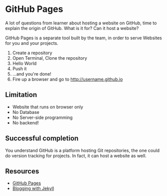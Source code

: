# GitHub Pages

A lot of questions from learner about hosting a website on GitHub, time to explain the origin of GitHub. What is it for? Can it host a website?

GitHub Pages is a separate tool built by the team, in order to serve Websites for you and your projects.

1. Create a repository
2. Open Terminal, Clone the repository
3. Hello World
4. Push it
5. …and you're done!
6. Fire up a browser and go to http://username.github.io

## Limitation

- Website that runs on browser only
- No Database
- No Server-side programming
- No backend!

## Successful completion

You understand GitHub is a platform hosting Git repositories, the one could do version tracking for projects. In fact, it can host a website as well.

## Resources

* [GitHub Pages](https://pages.github.com/)
* [Blogging with Jekyll](http://jekyllrb.com/docs/quickstart/)
